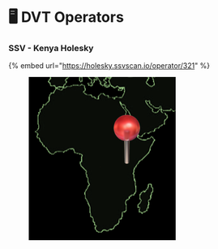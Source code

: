 # 🖥 DVT Operators

### SSV - Kenya Holesky

{% embed url="https://holesky.ssvscan.io/operator/321" %}

<figure><img src=".gitbook/assets/image (1).png" alt=""><figcaption></figcaption></figure>
